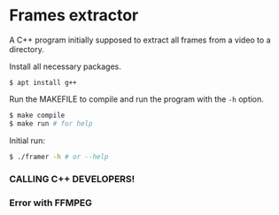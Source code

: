 # Frames extractor

A C++ program initially supposed to extract all frames from a video to a directory.

Install all necessary packages.
```
$ apt install g++
```

Run the MAKEFILE to compile and run the program with the `-h` option.
```sh
$ make compile
$ make run # for help
```

Initial run:
```sh
$ ./framer -h # or --help
```

### CALLING C++ DEVELOPERS! 
### Error with FFMPEG
